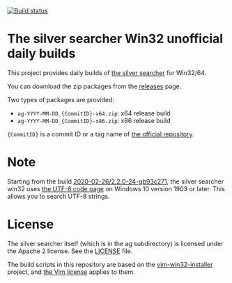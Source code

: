[![Build status](https://ci.appveyor.com/api/projects/status/1ldgvviqqbkdav3m/branch/master?svg=true)](https://ci.appveyor.com/project/k-takata/the-silver-searcher-win32/branch/master)

# The silver searcher Win32 unofficial daily builds

This project provides daily builds of [the silver searcher](https://github.com/ggreer/the_silver_searcher) for Win32/64.

You can download the zip packages from the [releases](https://github.com/k-takata/the_silver_searcher-win32/releases) page.

Two types of packages are provided:

* `ag-YYYY-MM-DD_{CommitID}-x64.zip`: x64 release build
* `ag-YYYY-MM-DD_{CommitID}-x86.zip`: x86 release build

`{CommitID}` is a commit ID or a tag name of [the official repository](https://github.com/ggreer/the_silver_searcher).

# Note

Starting from the build [2020-02-26/2.2.0-24-gb93c271](https://github.com/k-takata/the_silver_searcher-win32/releases/tag/2020-02-26%2F2.2.0-24-gb93c271), the silver searcher win32 uses [the UTF-8 code page](https://docs.microsoft.com/en-us/windows/uwp/design/globalizing/use-utf8-code-page) on Windows 10 version 1903 or later. This allows you to search UTF-8 strings.

# License

The silver searcher itself (which is in the ag subdirectory) is licensed under the Apache 2 license. See the [LICENSE](LICENSE) file.

The build scripts in this repository are based on the [vim-win32-installer](https://github.com/vim/vim-win32-installer) project, and [the Vim license](http://vimhelp.appspot.com/uganda.txt.html#license) applies to them.
